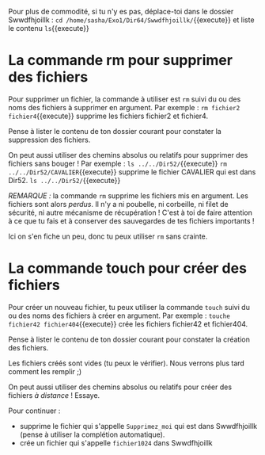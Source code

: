 
Pour plus de commodité, si tu n'y es pas, déplace-toi dans le dossier Swwdfhjoillk : `cd /home/sasha/Exo1/Dir64/Swwdfhjoillk/`{{execute}}
et liste le contenu `ls`{{execute}}

# La commande rm pour supprimer des fichiers

Pour supprimer un fichier, la commande à utiliser est `rm` suivi du ou des noms des fichiers à supprimer en argument. Par exemple :
`rm fichier2 fichier4`{{execute}} supprime les fichiers fichier2 et fichier4.

Pense à lister le contenu de ton dossier courant pour constater la suppression des fichiers.

On peut aussi utiliser des chemins absolus ou relatifs pour supprimer des fichiers sans bouger ! Par exemple :
`ls ../../Dir52/`{{execute}}
`rm ../../Dir52/CAVALIER`{{execute}} supprime le fichier CAVALIER qui est dans Dir52.
`ls ../../Dir52/`{{execute}}

*REMARQUE :* la commande `rm` supprime les fichiers mis en argument. Les fichiers sont alors *perdus*. Il n'y a ni poubelle, ni corbeille, ni filet de sécurité, ni autre mécanisme de récupération ! C'est à toi de faire attention à ce que tu fais et à conserver des sauvegardes de tes fichiers importants !

Ici on s'en fiche un peu, donc tu peux utiliser `rm` sans crainte.

# La commande touch pour créer des fichiers

Pour créer un nouveau fichier, tu peux utiliser la commande `touch` suivi du ou des noms des fichiers à créer en argument. Par exemple :
`touche fichier42 fichier404`{{execute}} crée les fichiers fichier42 et fichier404.

Pense à lister le contenu de ton dossier courant pour constater la création des fichiers.

Les fichiers créés sont vides (tu peux le vérifier). Nous verrons plus tard comment les remplir ;)

On peut aussi utiliser des chemins absolus ou relatifs pour créer des fichiers *à distance* ! Essaye.

Pour continuer :

* supprime le fichier qui s'appelle `Supprimez_moi` qui est dans Swwdfhjoillk (pense à utiliser la complétion automatique).
* crée un fichier qui s'appelle `fichier1024` dans Swwdfhjoillk
